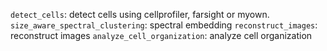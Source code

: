 `detect_cells`: detect cells using cellprofiler, farsight or myown.
`size_aware_spectral_clustering`: spectral embedding
`reconstruct_images`: reconstruct images
`analyze_cell_organization`: analyze cell organization
